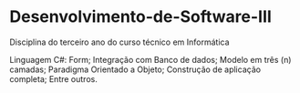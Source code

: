 # Desenvolvimento-de-Software-III
Disciplina do terceiro ano do curso técnico em Informática

Linguagem C#:
Form;
Integração com Banco de dados;
Modelo em três (n) camadas;
Paradigma Orientado a Objeto;
Construção de aplicação completa;
Entre outros.
